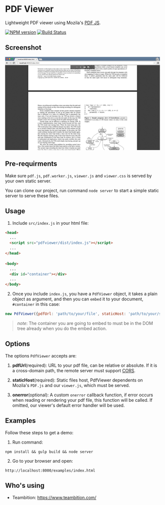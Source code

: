PDF Viewer
====
Lightweight PDF viewer using Mozila's [PDF JS](https://github.com/mozilla/pdf.js).

[![NPM version][npm-image]][npm-url]
[![Build Status][travis-image]][travis-url]

## Screenshot

!['screenshot'](examples/screenshot.png)

## Pre-requirments

  Make sure `pdf.js`, `pdf.worker.js`, `viewer.js` and `viewer.css` is served by your own static server.

  You can clone our project, run command `node server` to start a simple static server to serve these files.

## Usage

  1. Include `src/index.js` in your html file:
  ```html
  <head>
    ...
    <script src="pdfviewer/dist/index.js"></script>
    ...
  </head>

  <body>
    ...
    <div id="container"></div>
    ...
  </body>
  ```

  2. Once you include `index.js`, you have a `PdfViewer` object, it takes a plain object as argument, and then you can `embed` it to your document, `#container` in this case:
  ```javascript
  new PdfViewer({pdfUrl: 'path/to/your/file', staticHost: 'path/to/your/static/host'}).embed(document.getElementById('container'))
  ```
  >*note*: The container you are going to embed to must be in the DOM tree already when you do the embed action.

## Options

  The options `PdfViewer` accepts are:

  1. **pdfUrl**(required):
    URL to your pdf file, can be relative or absolute. If it is a cross-domain path, the remote server must support [CORS](https://developer.mozilla.org/en-US/docs/Web/HTTP/Access_control_CORS).

  2. **staticHost**(required):
    Static files host, PdfViewer dependents on Mozila's `PDF.js` and our `viewer.js`, which must be served.

  3. **onerror**(optional):
    A custom `onerror` callback function, if error occurs when reading or rendering your pdf file, this function will be called.
    If omitted, our viewer's default error handler will be used.

## Examples

  Follow these steps to get a demo:

  1. Run command:
  ```shell
  npm install && gulp build && node server
  ```

  2. Go to your browser and open:
  ```
  http://localhost:8000/examples/index.html
  ```

## Who's using

+ Teambition: https://www.teambition.com/

[npm-url]: https://npmjs.org/package/pdfviewer
[npm-image]: http://img.shields.io/npm/v/pdfviewer.svg

[travis-url]: https://travis-ci.org/teambition/pdfviewer
[travis-image]: http://img.shields.io/travis/teambition/pdfviewer.svg
